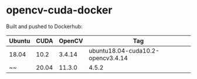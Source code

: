 # opencv-cuda-docker
Built and pushed to Dockerhub:

|Ubuntu|CUDA|OpenCV|Tag|
|---|---|---|---|
|18.04|10.2|3.4.14|ubuntu18.04-cuda10.2-opencv3.4.14|
~~|20.04|11.3.0|4.5.2|ubuntu20.04-cuda11.3.0-opencv4.5.2|~~
